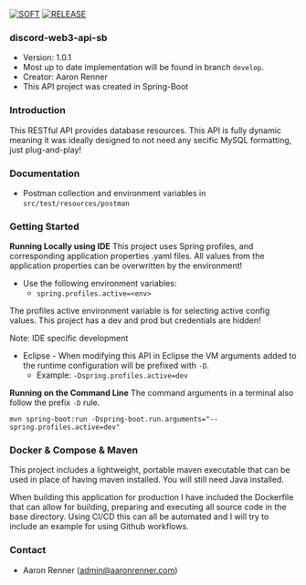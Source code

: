 [![SOFT](https://github.com/Aman7123/discord-web3-api-sb/actions/workflows/SOFT.yml/badge.svg)](https://github.com/Aman7123/discord-web3-api-sb/actions/workflows/SOFT.yml) [![RELEASE](https://github.com/Aman7123/discord-web3-api-sb/actions/workflows/RELEASE.yml/badge.svg)](https://github.com/Aman7123/discord-web3-api-sb/actions/workflows/RELEASE.yml)

### discord-web3-api-sb
* Version: 1.0.1
* Most up to date implementation will be found in branch `develop`.
* Creator: Aaron Renner
* This API project was created in Spring-Boot

### Introduction
This RESTful API provides database resources. This API is fully dynamic meaning it was ideally designed to not need any secific MySQL formatting, just plug-and-play!

### Documentation
* Postman collection and environment variables in `src/test/resources/postman`

### Getting Started
**Running Locally using IDE**
This project uses Spring profiles, and corresponding application properties .yaml files.
All values from the application properties can be overwritten by the environment!
* Use the following environment variables: 
   * ```spring.profiles.active=<env>```
   
The profiles active environment variable is for selecting active config values. This project has a dev and prod but credentials are hidden!

Note: IDE specific development
* Eclipse - When modifying this API in Eclipse the VM arguments added to the runtime configuration will be prefixed with `-D`.
  * Example: `-Dspring.profiles.active=dev`

**Running on the Command Line**
The command arguments in a terminal also follow the prefix `-D` rule.
```
mvn spring-boot:run -Dspring-boot.run.arguments="--spring.profiles.active=dev"
```

### Docker & Compose & Maven
This project includes a lightweight, portable maven executable that can be used in place of having maven installed.
You will still need Java installed.

When building this application for production I have included the Dockerfile that can allow for building, preparing
and executing all source code in the base directory. Using CI/CD this can all be automated and I will try to include
an example for using Github workflows.

### Contact

* Aaron Renner (admin@aaronrenner.com)